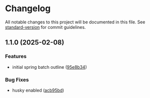 # Changelog

All notable changes to this project will be documented in this file. See [standard-version](https://github.com/conventional-changelog/standard-version) for commit guidelines.

## 1.1.0 (2025-02-08)


### Features

* initial spring batch outline ([95e8b34](https://github.com/maccalsa/cautious-broccoli/commit/95e8b3437d39399c616f3e1579dc7b362082a4fc))


### Bug Fixes

* husky enabled ([acb95bd](https://github.com/maccalsa/cautious-broccoli/commit/acb95bd8c6801c32866cb0f382256ca46a62391a))
